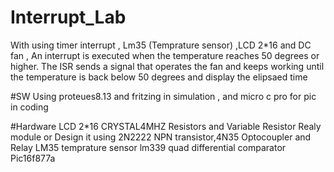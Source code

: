 # Interrupt_Lab
With using  timer interrupt , Lm35 (Temprature sensor) ,LCD 2*16 and DC fan , An interrupt is executed when the temperature reaches 50 degrees or higher. The ISR sends a signal that operates the fan and keeps working until the temperature is back below 50 degrees and display the elipsaed time

#SW
Using proteues8.13 and fritzing in simulation , and micro c pro for pic in coding 

#Hardware 
LCD 2*16 
CRYSTAL4MHZ
Resistors and Variable Resistor 
Realy module or Design it using 2N2222 NPN transistor,4N35 Optocoupler and Relay 
LM35 temprature sensor 
lm339 quad differential comparator 
Pic16f877a
